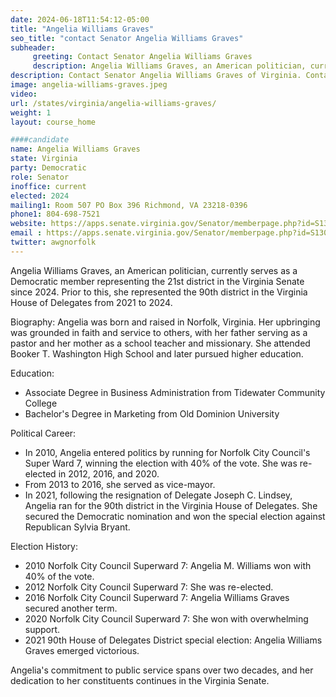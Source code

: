 ```yaml
---
date: 2024-06-18T11:54:12-05:00
title: "Angelia Williams Graves"
seo_title: "contact Senator Angelia Williams Graves"
subheader:
     greeting: Contact Senator Angelia Williams Graves
     description: Angelia Williams Graves, an American politician, currently serves as a Democratic member representing the 21st district in the Virginia Senate since 2024.
description: Contact Senator Angelia Williams Graves of Virginia. Contact information for Angelia Williams Graves includes email address, phone number, and mailing address.
image: angelia-williams-graves.jpeg
video:
url: /states/virginia/angelia-williams-graves/
weight: 1
layout: course_home

####candidate
name: Angelia Williams Graves
state: Virginia
party: Democratic
role: Senator
inoffice: current
elected: 2024
mailing1: Room 507 PO Box 396 Richmond, VA 23218-0396
phone1: 804-698-7521
website: https://apps.senate.virginia.gov/Senator/memberpage.php?id=S130/
email : https://apps.senate.virginia.gov/Senator/memberpage.php?id=S130/
twitter: awgnorfolk
---
```

Angelia Williams Graves, an American politician, currently serves as a Democratic member representing the 21st district in the Virginia Senate since 2024. Prior to this, she represented the 90th district in the Virginia House of Delegates from 2021 to 2024.

Biography:
Angelia was born and raised in Norfolk, Virginia. Her upbringing was grounded in faith and service to others, with her father serving as a pastor and her mother as a school teacher and missionary. She attended Booker T. Washington High School and later pursued higher education.

Education:
- Associate Degree in Business Administration from Tidewater Community College
- Bachelor's Degree in Marketing from Old Dominion University

Political Career:
- In 2010, Angelia entered politics by running for Norfolk City Council's Super Ward 7, winning the election with 40% of the vote. She was re-elected in 2012, 2016, and 2020.
- From 2013 to 2016, she served as vice-mayor.
- In 2021, following the resignation of Delegate Joseph C. Lindsey, Angelia ran for the 90th district in the Virginia House of Delegates. She secured the Democratic nomination and won the special election against Republican Sylvia Bryant.

Election History:
- 2010 Norfolk City Council Superward 7: Angelia M. Williams won with 40% of the vote.
- 2012 Norfolk City Council Superward 7: She was re-elected.
- 2016 Norfolk City Council Superward 7: Angelia Williams Graves secured another term.
- 2020 Norfolk City Council Superward 7: She won with overwhelming support.
- 2021 90th House of Delegates District special election: Angelia Williams Graves emerged victorious.

Angelia's commitment to public service spans over two decades, and her dedication to her constituents continues in the Virginia Senate.
